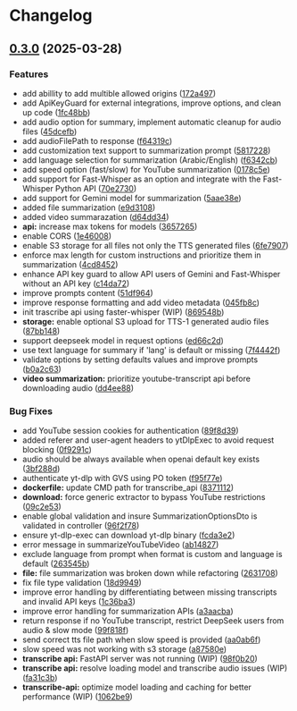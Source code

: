 # Changelog

## [0.3.0](https://github.com/letssummarize/api/compare/api-v0.2.0...api-v0.3.0) (2025-03-28)


### Features

* add abillity to add multible allowed origins ([172a497](https://github.com/letssummarize/api/commit/172a497d9435e8d388d3957d6295e76aa5eef114))
* add ApiKeyGuard for external integrations, improve options, and clean up code ([1fc48bb](https://github.com/letssummarize/api/commit/1fc48bbc5f38e3e21f6f1a3eff9ed21b0f45f611))
* add audio option for summary, implement automatic cleanup for audio files ([45dcefb](https://github.com/letssummarize/api/commit/45dcefbebca7cba9235e290b2ac18e7873dea677))
* add audioFilePath to response ([f64319c](https://github.com/letssummarize/api/commit/f64319ce1e5ab51cea0604ae511ea2903b231b41))
* add customization text support to summarization prompt ([5817228](https://github.com/letssummarize/api/commit/58172288cda30ce7fc9046d58d13563f2100e5f6))
* add language selection for summarization (Arabic/English) ([f6342cb](https://github.com/letssummarize/api/commit/f6342cb722cb123ad5c6753781f10dd75dcd0064))
* add speed option (fast/slow) for YouTube summarization ([0178c5e](https://github.com/letssummarize/api/commit/0178c5e170a42c03f949b38cb84463865bbab26f))
* add support for Fast-Whisper as an option and integrate with the Fast-Whisper Python API ([70e2730](https://github.com/letssummarize/api/commit/70e27308541206373e2100b8eee08c50e55cdb8c))
* add support for Gemini model for summarization ([5aae38e](https://github.com/letssummarize/api/commit/5aae38e9fa7854d4ab33b61f898e04be847f6cf1))
* added file summarization ([e9d3108](https://github.com/letssummarize/api/commit/e9d310871858b0c5fa437130b602b7008657908f))
* added video summarazation ([d64dd34](https://github.com/letssummarize/api/commit/d64dd3460650740dac22d988afd8faef731c6373))
* **api:** increase max tokens for models ([3657265](https://github.com/letssummarize/api/commit/365726507780ca3f44d5c08efd98d7d5d8d37955))
* enable CORS ([1e46008](https://github.com/letssummarize/api/commit/1e4600819f0e15616613d8cbc1cec260d918f6b0))
* enable S3 storage for all files not only the TTS generated files ([6fe7907](https://github.com/letssummarize/api/commit/6fe790721c47c168418ab0931d404375f9225b64))
* enforce max length for custom instructions and prioritize them in summarization ([4cd8452](https://github.com/letssummarize/api/commit/4cd84523df9a65476ce2e44de9854cd88c3f6830))
* enhance API key guard to allow API users of Gemini and Fast-Whisper without an API key ([c14da72](https://github.com/letssummarize/api/commit/c14da723f3023d4adabb627b167d257e2d393b30))
* improve prompts content ([51df964](https://github.com/letssummarize/api/commit/51df964f2c4ffb777a4b1cfcdb8398c8dc0ca628))
* improve response formatting and add video metadata ([045fb8c](https://github.com/letssummarize/api/commit/045fb8c54aa75fcf62328033282ec496f4569122))
* init trascribe api using faster-whisper (WIP) ([869548b](https://github.com/letssummarize/api/commit/869548b6b4627a219c1222cf81a05cda038e7613))
* **storage:** enable optional S3 upload for TTS-1 generated audio files ([87bb148](https://github.com/letssummarize/api/commit/87bb1485271c8d4ad8b5e52066e855277d2e5eec))
* support deepseek model in request options ([ed66c2d](https://github.com/letssummarize/api/commit/ed66c2d6788ffa3227cc2d9ceeee63092f46defb))
* use text language for summary if 'lang' is default or missing ([7f4442f](https://github.com/letssummarize/api/commit/7f4442fa232fd983fffd37dcb37e749e47f9a72a))
* validate options by setting defaults values and improve prompts ([b0a2c63](https://github.com/letssummarize/api/commit/b0a2c63e2a9ada82ecc0c19b2578b21a51f94e73))
* **video summarization:** prioritize youtube-transcript api before downloading audio ([dd4ee88](https://github.com/letssummarize/api/commit/dd4ee88d6c435e17dc0dc90575f8479e9f2be5d3))


### Bug Fixes

* add YouTube session cookies for authentication ([89f8d39](https://github.com/letssummarize/api/commit/89f8d39208cdfbd34cd88d4cddaef99fa682b021))
* added referer and user-agent headers to ytDlpExec to avoid request blocking ([0f9291c](https://github.com/letssummarize/api/commit/0f9291cd08b3cc0d85f72440a877a76803f8d06b))
* audio should be always available when openai default key exists ([3bf288d](https://github.com/letssummarize/api/commit/3bf288da14b9b2b508b0e8084dc50e584cd13d1f))
* authenticate yt-dlp with GVS using PO token ([f95f77e](https://github.com/letssummarize/api/commit/f95f77ecd35bd34bc0c7fb01f24f14e1856dd951))
* **dockerfile:** update CMD path for transcribe_api ([8371112](https://github.com/letssummarize/api/commit/83711128c2891cdd123463d81a0d0d37fc00496b))
* **download:** force generic extractor to bypass YouTube restrictions ([09c2e53](https://github.com/letssummarize/api/commit/09c2e53a369470b31cb6b258148164b496888acd))
* enable global validation and insure SummarizationOptionsDto is validated in controller ([96f2f78](https://github.com/letssummarize/api/commit/96f2f78ae9a7da6cc6d4244b4707c654a8184998))
* ensure yt-dlp-exec can download yt-dlp binary ([fcda3e2](https://github.com/letssummarize/api/commit/fcda3e2cbdf2725b92df2d9e5f8ba55bd9bd4ee8))
* error message in summarizeYouTubeVideo ([ab14827](https://github.com/letssummarize/api/commit/ab148270d0b4af49f49010de438b04bd10e1d9af))
* exclude language from prompt when format is custom and language is default ([263545b](https://github.com/letssummarize/api/commit/263545b8eb86ccc5726b50cf040a2940461d5fe6))
* **file:** file summarization was broken down while refactoring ([2631708](https://github.com/letssummarize/api/commit/2631708f73956b46568249a85123c4dcf938d440))
* fix file type validation ([18d9949](https://github.com/letssummarize/api/commit/18d99499d0837366f6bab413dc333a3d01431df2))
* improve error handling by differentiating between missing transcripts and invalid API keys ([1c36ba3](https://github.com/letssummarize/api/commit/1c36ba350c1e9a06cc08b65cfc3e7bf37bc7d7a5))
* improve error handling for summarization APIs ([a3aacba](https://github.com/letssummarize/api/commit/a3aacba642f603e9958ad76c275ab6c148aae611))
* return response if no YouTube transcript, restrict DeepSeek users from audio & slow mode ([99f818f](https://github.com/letssummarize/api/commit/99f818faf147064a2e4e6f35fa3a6629dbedc815))
* send correct tts file path when slow speed is provided ([aa0ab6f](https://github.com/letssummarize/api/commit/aa0ab6f8eec173c495b1dfb82f460bf5cc4cc2aa))
* slow speed was not working with s3 storage ([a87580e](https://github.com/letssummarize/api/commit/a87580e67bb791066ce7b6f59578282a77c13a1a))
* **transcribe api:** FastAPI server was not running (WIP) ([98f0b20](https://github.com/letssummarize/api/commit/98f0b208fb556b7c8567712071201055203770ff))
* **transcribe api:** resolve loading model and transcribe audio issues (WIP) ([fa31c3b](https://github.com/letssummarize/api/commit/fa31c3bf7ac3c5527e480a101efac0bb32a6a27a))
* **transcribe-api:** optimize model loading and caching for better performance (WIP) ([1062be9](https://github.com/letssummarize/api/commit/1062be91d5440482064cda7d110a711e6a60ba9a))
